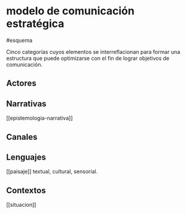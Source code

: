 # modelo de comunicación estratégica
#esquema 

Cinco categorías cuyos elementos se interreflacionan para formar una estructura que puede optimizarse con el fin de lograr objetivos de comunicación.

## Actores


## Narrativas
[[epistemologia-narrativa]]

## Canales


## Lenguajes
[[paisaje]] textual, cultural, sensorial.

## Contextos
[[situacion]]
